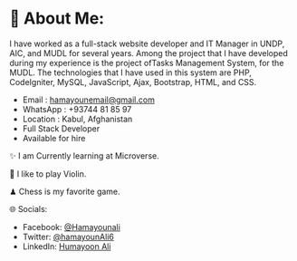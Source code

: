# 💫 About Me:

I have worked as a full-stack website developer and IT Manager in UNDP, AIC, and MUDL for several years. Among the project that I have developed during my experience is the project ofTasks Management System, for the MUDL. The technologies that I have used in this system are PHP, CodeIgniter, MySQL, JavaScript, Ajax, Bootstrap, HTML, and CSS.

* Email : hamayounemail@gmail.com
* WhatsApp : +93744 81 85 97
* Location : Kabul, Afghanistan
* Full Stack Developer 
* Available for hire

✨ I am Currently learning at Microverse.

:violin: I like to play Violin.

♟ Chess is my favorite game.

🌐 Socials:
- Facebook: [@Hamayounali](https://www.facebook.com/humayoonali)
- Twitter: [@hamayounAli6](https://twitter.com/hamayounAli6)
- LinkedIn: [Humayoon Ali](https://www.linkedin.com/in/humayoon-ali-663ba2239)
